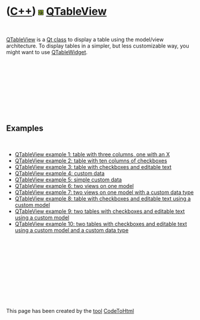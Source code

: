 



 

 

 

 

 

([C++](Cpp.htm)) ![Qt](PicQt.png) [QTableView](CppQTableView.htm)
=================================================================

 

[QTableView](CppQTableView.htm) is a [Qt class](CppQtClass.htm) to
display a table using the model/view architecture. To display tables in
a simpler, but less customizable way, you might want to use
[QTableWidget](CppQTableWidget.htm).

 

 

 

 

 

Examples
--------

 

-   [QTableView example 1: table with three columns, one with an
    X](CppQTableViewExample1.htm)
-   [QTableView example 2: table with ten columns of
    checkboxes](CppQTableViewExample2.htm)
-   [QTableView example 3: table with checkboxes and editable
    text](CppQTableViewExample3.htm)
-   [QTableView example 4: custom data](CppQTableViewExample4.htm)
-   [QTableView example 5: simple custom
    data](CppQTableViewExample5.htm)
-   [QTableView example 6: two views on one
    model](CppQTableViewExample6.htm)
-   [QTableView example 7: two views on one model with a custom data
    type](CppQTableViewExample7.htm)
-   [QTableView example 8: table with checkboxes and editable text using
    a custom model](CppQTableViewExample8.htm)
-   [QTableView example 9: two tables with checkboxes and editable text
    using a custom model](CppQTableViewExample9.htm)
-   [QTableView example 10: two tables with checkboxes and editable text
    using a custom model and a custom data
    type](CppQTableViewExample10.htm)

 

 

 

 

 





 




This page has been created by the [tool](Tools.htm)
[CodeToHtml](ToolCodeToHtml.htm)
